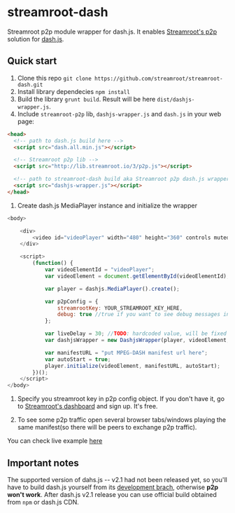# streamroot-dash
Streamroot p2p module wrapper for dash.js. It enables [Streamroot's p2p](http://streamroot.io) solution for [dash.js](https://github.com/Dash-Industry-Forum/dash.js).

## Quick start

1. Clone this repo `git clone https://github.com/streamroot/streamroot-dash.git`
1. Install library dependecies `npm install`
1. Build the library `grunt build`. Result will be here `dist/dashjs-wrapper.js`.
1. Include `streamroot-p2p` lib, `dashjs-wrapper.js` and `dash.js` in your web page:

  ```html
  <head>
    <!-- path to dash.js build here -->
    <script src="dash.all.min.js"></script>

    <!-- Streamroot p2p lib -->
    <script src="http://lib.streamroot.io/3/p2p.js"></script>

    <!-- path to streamroot-dash build aka Streamroot p2p dash.js wrapper -->
    <script src="dashjs-wrapper.js"></script>
  </head>
  ```
1. Create dash.js MediaPlayer instance and initialize the wrapper

  ```javascript
  <body>

      <div>
          <video id="videoPlayer" width="480" height="360" controls muted></video>
      </div>

      <script>
          (function() {
              var videoElementId = "videoPlayer";
              var videoElement = document.getElementById(videoElementId);

              var player = dashjs.MediaPlayer().create();

              var p2pConfig = {
                  streamrootKey: YOUR_STREAMROOT_KEY_HERE,
                  debug: true //true if you want to see debug messages in browser console, false otherwise
              };

              var liveDelay = 30; //TODO: hardcoded value, will be fixed in future relases
              var dashjsWrapper = new DashjsWrapper(player, videoElement, p2pConfig, liveDelay);

              var manifestURL = "put MPEG-DASH manifest url here";
              var autoStart = true;
              player.initialize(videoElement, manifestURL, autoStart);
          })();
      </script>
  </body>
  ```

1. Specify you streamroot key in p2p config object. If you don't have it, go to [Streamroot's dashboard](http://dashboard.streamroot.io/) and sign up. It's free.

1. To see some p2p traffic open several browser tabs/windows playing the same manifest(so there will be peers to exchange p2p traffic).

You can check live example [here](http://streamroot.github.io/streamroot-dash/demo/demo.html)

## Important notes

The supported version of dahs.js -- v2.1 had not been released yet, so you'll have to build dash.js yourself from its [development brach](https://github.com/Dash-Industry-Forum/dash.js/tree/development), otherwise **p2p won't work**.
After dash.js v2.1 release you can use official build obtained from `npm` or dash.js CDN.
